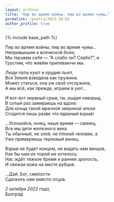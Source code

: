 ```yaml
---
layout: archive
title: "Пир во время войны, пир во время чумы…"
permalink: /poetry/2022-10-02
author_profile: true
---
```


{% include base_path %}

Пир во время войны, пир во время чумы… <br>
Непривыкшие к всяческой боли, <br>
Мы терзаем себя — “А слабо ли? Слабо?”, и <br>
Грустим, что живём припеваючи мы. <br>

Люди латы куют и орудия льют, <br>
Вся Земля взведена как пружина. <br>
Может статься, она уж своё отслужила, <br>
А мы всё, как прежде, играем в уют… <br>

И вот-вот нервный срыв, ты, рыдая навзрыд, <br>
В сотый раз замираешь на вдохе: <br>
Для конца такой мрачной звериной эпохи <br>
Сгодится лишь разве что ядерный взрыв! <br>

…Успокойся, юнец, наше время — свинец, <br>
Все мы дети железного века. <br>
Ты обычный, не злой, не плохой человек, а <br>
Уже примеряешь терновый венец. <br>

Взрыв не будет концом, не видать нам венцов, <br>
Как бы нам их порой ни хотелось. <br>
Нас ждёт тяжкое бремя и ранняя зрелость, <br>
И свежая кожа на месте рубцов. <br>

…Дай, Бог, смелости <br>
Сдюжить нам вместо отцов. <br>

<i>2 октября 2022 года,</i> <br>
<i>Белград</i>